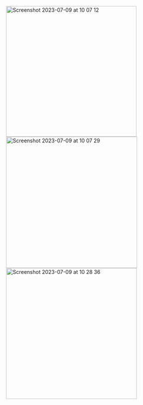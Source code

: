 
<img width="354" alt="Screenshot 2023-07-09 at 10 07 12" src="https://github.com/PDHirpara/pr_invoice_n/assets/92213446/25d31201-5a5e-4f99-80b7-ed70439381dc">
<img width="356" alt="Screenshot 2023-07-09 at 10 07 29" src="https://github.com/PDHirpara/pr_invoice_n/assets/92213446/74f3569a-4a28-47a4-84cc-f862dfb1e94f">
<img width="355" alt="Screenshot 2023-07-09 at 10 28 36" src="https://github.com/PDHirpara/pr_invoice_n/assets/92213446/ff2a2d12-4ffb-4705-9d23-22071c467e5a">
